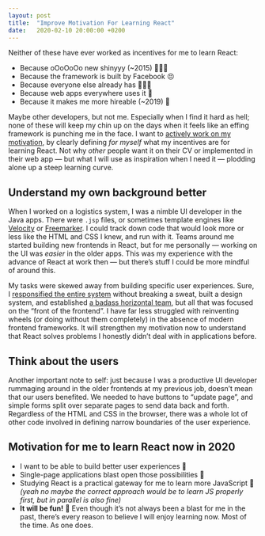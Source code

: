 ```yaml
---
layout: post
title:  "Improve Motivation For Learning React"
date:   2020-02-10 20:00:00 +0200
---
```


Neither of these have ever worked as incentives for me to learn React:

* Because oOoOoOo new shinyyy (~2015) 🙅🏻‍♀️
* Because the framework is built by Facebook 😣
* Because everyone else already has 🤷🏻‍♀️
* Because web apps everywhere uses it 🤨
* Because it makes me more hireable (~2019) 🤬

Maybe other developers, but not me. Especially when I find it hard as hell; none of these will keep my chin up on the days when it feels like an effing framework is punching me in the face. I want to [actively work on my motivation]({{site.baseurl}}/2020/01/about-learning/), by clearly defining _for myself_ what my incentives are for learning React. Not why _other_ people want it on their CV or implemented in their web app — but what I will use as inspiration when I need it — plodding alone up a steep learning curve.

## Understand my own background better

When I worked on a logistics system, I was a nimble UI developer in the Java apps. There were `.jsp` files, or sometimes template engines like [Velocity](https://velocity.apache.org/) or [Freemarker](https://freemarker.apache.org/). I could track down code that would look more or less like the HTML and CSS I knew, and run with it. Teams around me started building new frontends in React, but for me personally — working on the UI was _easier_ in the older apps. This was my experience with the advance of React at work then — but there’s stuff I could be more mindful of around this.

My tasks were skewed away from building specific user experiences. Sure, I [responsified the entire system]({{site.baseurl}}/2019/10/responsive/) without breaking a sweat, built a design system, and established [a badass horizontal team]({{site.baseurl}}/2019/08/horizontal-teams/), but all that was focused on the “front of the frontend”. I have far less struggled with reinventing wheels (or doing without them completely) in the absence of modern frontend frameworks. It will strengthen my motivation now to understand that React solves problems I honestly didn’t deal with in applications before.

## Think about the users

Another important note to self: just because I was a productive UI developer rummaging around in the older frontends at my previous job, doesn’t mean that our users benefited. We needed to have buttons to “update page”, and simple forms split over separate pages to send data back and forth. Regardless of the HTML and CSS in the browser, there was a whole lot of other code involved in defining narrow boundaries of the user experience.


## Motivation for me to learn React now in 2020

* I want to be able to build better user experiences 🥰
* Single-page applications blast open those possibilities 🚀
* Studying React is a practical gateway for me to learn more JavaScript 💛 _(yeah no maybe the correct approach would be to learn JS properly first, but in parallel is also fine)_
* **It will be fun!** 🥳 Even though it’s not always been a blast for me in the past, there’s every reason to believe I will enjoy learning now. Most of the time. As one does.
